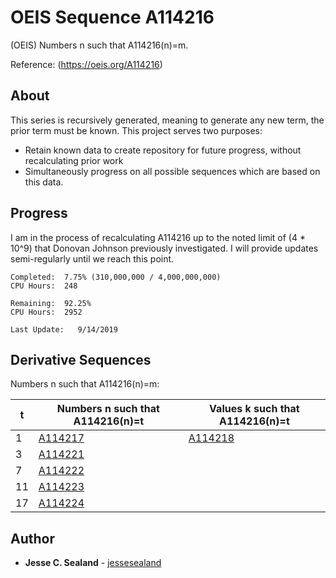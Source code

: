 # OEIS Sequence A114216

(OEIS) Numbers n such that A114216(n)=m.

Reference: (https://oeis.org/A114216)


## About

This series is recursively generated, meaning to generate any new term, the prior term must be known. This project serves two purposes:
* Retain known data to create repository for future progress, without recalculating prior work
* Simultaneously progress on all possible sequences which are based on this data.

## Progress

I am in the process of recalculating A114216 up to the noted limit of (4 * 10^9) that Donovan Johnson previously investigated. I will provide updates semi-regularly until we reach this point.

    Completed:  7.75% (310,000,000 / 4,000,000,000‬)
    CPU Hours:  248
    
    Remaining:  92.25%
    CPU Hours:  2952
    
    Last Update:   9/14/2019
                
 
 
## Derivative Sequences
Numbers n such that A114216(n)=m:

| t | Numbers n such that A114216(n)=t | Values k such that A114216(n)=t |
| --- | --- | --- |
| 1 | [A114217](https://oeis.org/A114217) | [A114218](https://oeis.org/A114218) |
| 3 | [A114221](https://oeis.org/A114221) | |
| 7 | [A114222](https://oeis.org/A114222) | |
| 11 | [A114223](https://oeis.org/A114223) | |
| 17 | [A114224](https://oeis.org/A114224) | |

## Author

* **Jesse C. Sealand** - [jessesealand](https://github.com/jessesealand)
